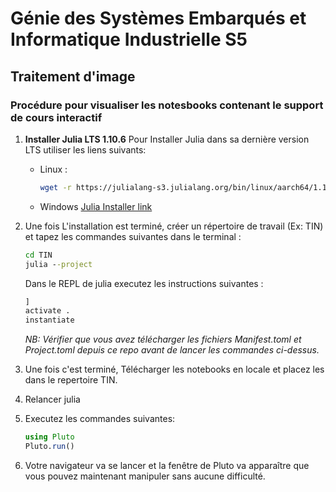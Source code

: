# Génie des Systèmes Embarqués et Informatique Industrielle S5
## Traitement d'image
### Procédure pour visualiser les notesbooks contenant le support de cours interactif
1. **Installer Julia LTS 1.10.6**
   Pour Installer Julia dans sa dernière version LTS utiliser les liens suivants:
   - Linux :
     ```bash
     wget -r https://julialang-s3.julialang.org/bin/linux/aarch64/1.10/julia-1.10.6-linux-aarch64.tar.gz
     ```
   - Windows
     [Julia Installer link](https://julialang-s3.julialang.org/bin/winnt/x64/1.10/julia-1.10.6-win64.exe)

2. Une fois L'installation est terminé, créer un répertoire de travail (Ex: TIN) et tapez les commandes suivantes dans le terminal :
   ```cmd
   cd TIN
   julia --project
   ```
   Dans le REPL de julia executez les instructions suivantes :
   ```julia
   ]
   activate .
   instantiate
   ```
   *NB: Vérifier que vous avez télécharger les fichiers Manifest.toml et Project.toml depuis ce repo avant de lancer les commandes ci-dessus.*
3. Une fois c'est terminé, Télécharger les notebooks en locale et placez les dans le repertoire TIN.
4. Relancer julia
5. Executez les commandes suivantes:
   ```julia
   using Pluto
   Pluto.run()
   ```
6. Votre navigateur va se lancer et la fenêtre de Pluto va apparaître que vous pouvez maintenant manipuler sans aucune difficulté. 
